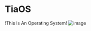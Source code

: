 # TiaOS

!This Is An Operating System!
![image](https://github.com/TiaOS/TiaOS/blob/master/photo/6207233296175315261.jpg)
